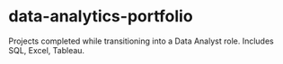 # data-analytics-portfolio
Projects completed while transitioning into a Data Analyst role. Includes SQL, Excel, Tableau.
